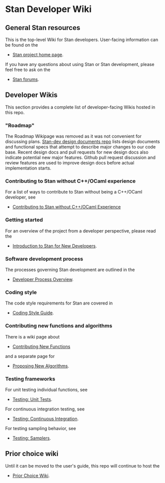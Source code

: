 # Stan Developer Wiki

## General Stan resources

This is the top-level Wiki for Stan developers.  User-facing information can be found on the 

* [Stan project home page](http://mc-stan.org/).

If you have any questions about using Stan or Stan development, please feel free to ask on the 

* [Stan forums](http://discourse.mc-stan.org).

## Developer Wikis

This section provides a complete list of developer-facing Wikis hosted in this repo.

### "Roadmap"

The Roadmap Wikipage was removed as it was not convenient for discussing plans. [Stan-dev design documents repo](https://github.com/stan-dev/design-docs) lists design documents and functional specs that attempt to describe major changes to our code base. Recent design docs and pull requests for new design docs also indicate potential new major features. Github pull request discussion and review features are used to improve design docs before actual implementation starts.

### Contributing to Stan without C++/OCaml experience

For a list of ways to contribute to Stan without being a C++/OCaml developer, see

* [Contributing to Stan without C++/OCaml Experience](https://github.com/stan-dev/stan/wiki/Contributing-to-Stan-Without-C-Plus-Plus--Experience)

### Getting started

For an overview of the project from a developer perspective, please read the

* [Introduction to Stan for New Developers](https://github.com/stan-dev/stan/wiki/Introduction-to-Stan-for-New-Developers).

### Software development process

The processes governing Stan development are outlined in the

* [Developer Process Overview](https://github.com/stan-dev/stan/wiki/Developer-process-overview).

### Coding style

The code style requirements for Stan are covered in

* [Coding Style Guide](https://github.com/stan-dev/stan/wiki/Coding-Style-and-Idioms).

### Contributing new functions and algorithms

There is a wiki page about

* [Contributing New Functions](https://github.com/stan-dev/stan/wiki/Contributing-New-Functions-to-Stan)

and a separate page for

* [Proposing New Algorithms](https://github.com/stan-dev/stan/wiki/Proposing-Algorithms-for-Inclusion-Into-Stan).

### Testing frameworks

For unit testing individual functions, see

* [Testing: Unit Tests](https://github.com/stan-dev/stan/wiki/Testing:-Unit-Tests).

For continuous integration testing, see

* [Testing: Continuous Integration](https://github.com/stan-dev/stan/wiki/Testing:-Continuous-Integration).

For testing sampling behavior, see

* [Testing: Samplers](https://github.com/stan-dev/stan/wiki/Testing:-Samplers).

## Prior choice wiki

Until it can be moved to the user's guide, this repo will continue to host the

* [Prior Choice Wiki](https://github.com/stan-dev/stan/wiki/Prior-Choice-Recommendations).

